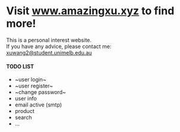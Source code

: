 Visit www.amazingxu.xyz to find more!
=============
This is a personal interest website.  
If you have any advice, please contact me: xuwang2@student.unimelb.edu.au

#### TODO LIST  
+ ~user login~
+ ~user register~
+ ~change password~
+ user info
+ email active (smtp)
+ product
+ search
+ ...
